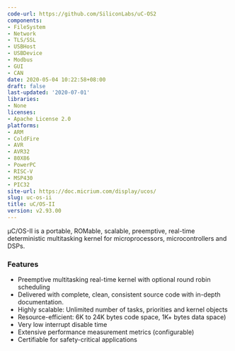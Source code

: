 ```yaml
---
code-url: https://github.com/SiliconLabs/uC-OS2
components:
- FileSystem
- Network
- TLS/SSL
- USBHost
- USBDevice
- Modbus
- GUI
- CAN
date: 2020-05-04 10:22:58+08:00
draft: false
last-updated: '2020-07-01'
libraries:
- None
licenses:
- Apache License 2.0
platforms:
- ARM
- ColdFire
- AVR
- AVR32
- 80X86
- PowerPC
- RISC-V
- MSP430
- PIC32
site-url: https://doc.micrium.com/display/ucos/
slug: uc-os-ii
title: uC/OS-II
version: v2.93.00
---
```


μC/OS-II is a portable, ROMable, scalable, preemptive, real-time deterministic multitasking kernel for microprocessors, microcontrollers and DSPs.


<!--more-->

### Features
- Preemptive multitasking real-time kernel with optional round robin scheduling
- Delivered with complete, clean, consistent source code with in-depth documentation.
- Highly scalable: Unlimited number of tasks, priorities and kernel objects
- Resource-efficient: 6K to 24K bytes code space, 1K+ bytes data space)
- Very low interrupt disable time
- Extensive performance measurement metrics (configurable)
- Certifiable for safety-critical applications